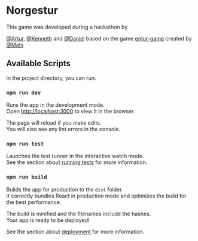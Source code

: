 # Norgestur
This game was developed during a hackathon by 

 
[@Artur](https://github.com/apkrauze), [@Kenneth](https://github.com/kennetng) and [@Daniel](https://github.com/Daniel-Jansson)
 based on the game [entur-game](https://github.com/entur/entur-game) created by [@Mats](https://github.com/draperunner)
## Available Scripts

In the project directory, you can run:

### `npm run dev`

Runs the app in the development mode.<br />
Open [http://localhost:3000](http://localhost:3000) to view it in the browser.

The page will reload if you make edits.<br />
You will also see any lint errors in the console.

### `npm run test`

Launches the test runner in the interactive watch mode.<br />
See the section about [running tests](https://facebook.github.io/create-react-app/docs/running-tests) for more information.

### `npm run build`

Builds the app for production to the `dist` folder.<br />
It correctly bundles React in production mode and optimizes the build for the best performance.

The build is minified and the filenames include the hashes.<br />
Your app is ready to be deployed!

See the section about [deployment](https://facebook.github.io/create-react-app/docs/deployment) for more information.
